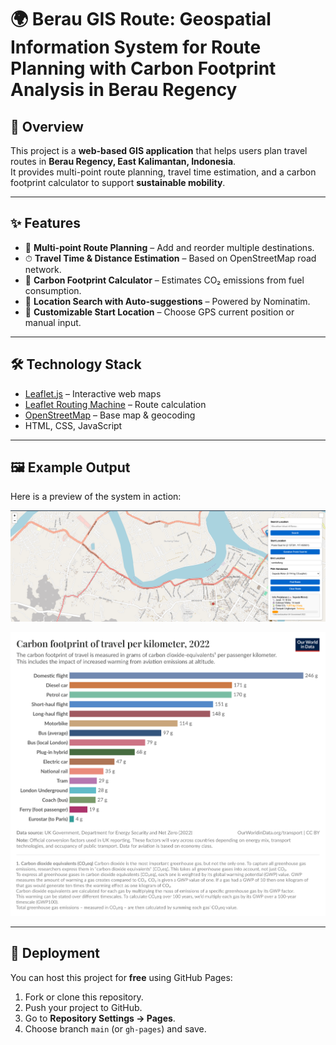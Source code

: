 # 🌍 Berau GIS Route: Geospatial Information System for Route Planning with Carbon Footprint Analysis in Berau Regency  

## 📌 Overview  
This project is a **web-based GIS application** that helps users plan travel routes in **Berau Regency, East Kalimantan, Indonesia**.  
It provides multi-point route planning, travel time estimation, and a carbon footprint calculator to support **sustainable mobility**.  

---

## ✨ Features  
- 🚗 **Multi-point Route Planning** – Add and reorder multiple destinations.  
- ⏱ **Travel Time & Distance Estimation** – Based on OpenStreetMap road network.  
- 🌱 **Carbon Footprint Calculator** – Estimates CO₂ emissions from fuel consumption.  
- 🔎 **Location Search with Auto-suggestions** – Powered by Nominatim.  
- 📍 **Customizable Start Location** – Choose GPS current position or manual input.  

---

## 🛠 Technology Stack  
- [Leaflet.js](https://leafletjs.com/) – Interactive web maps  
- [Leaflet Routing Machine](https://www.liedman.net/leaflet-routing-machine/) – Route calculation  
- [OpenStreetMap](https://www.openstreetmap.org/) – Base map & geocoding  
- HTML, CSS, JavaScript  

---

## 🖼 Example Output  

Here is a preview of the system in action:  

<p align="center">
  <img src="picture/G1.png" alt="Demo Preview" width="800"/>
</p>  


<p align="center">
  <img src="picture/G2.png" alt="Demo Preview" width="800"/>
</p>  

---

## 🚀 Deployment  
You can host this project for **free** using GitHub Pages:  

1. Fork or clone this repository.  
2. Push your project to GitHub.  
3. Go to **Repository Settings → Pages**.  
4. Choose branch `main` (or `gh-pages`) and save.   
